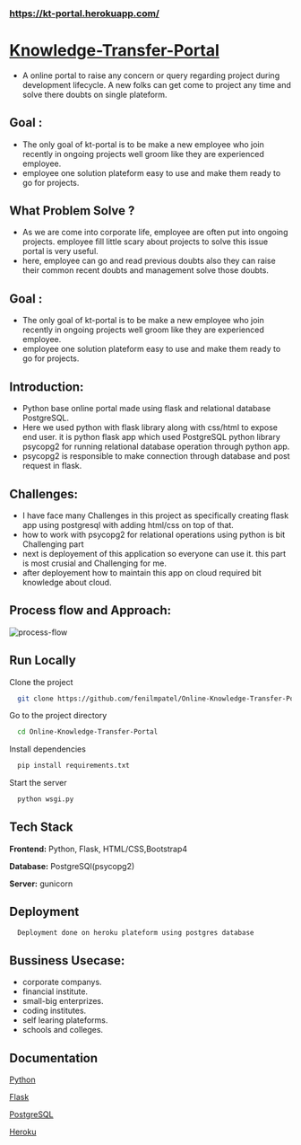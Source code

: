 
 ### https://kt-portal.herokuapp.com/
# [Knowledge-Transfer-Portal](https://kt-portal.herokuapp.com/) 

* A online portal to raise any concern or query regarding project during development lifecycle. A new folks can get come to project any time and solve there doubts on single plateform.


## Goal :

- The only goal of kt-portal is to be make a new employee who join recently in ongoing projects well groom like they are experienced employee.
- employee one solution plateform easy to use and make them ready to go for projects.

## What Problem Solve ?

- As we are come into corporate life, employee are often put into ongoing projects. employee fill little scary about projects to solve this issue portal is very useful.
- here, employee can go and read previous doubts also they can raise their common recent doubts and management solve those doubts.
 
## Goal :

- The only goal of kt-portal is to be make a new employee who join recently in ongoing projects well groom like they are experienced employee.
- employee one solution plateform easy to use and make them ready to go for projects.

## Introduction:
-  Python base online portal made using flask and relational database PostgreSQL.
- Here we used  python with flask library along with css/html to expose end user. it is python flask app which used PostgreSQL python library psycopg2 for running relational database operation through python app.
- psycopg2 is responsible to make connection through database and post request in flask.

## Challenges:

- I have face many Challenges in this project as specifically creating flask app using postgresql with adding html/css on top of that.
- how to work with psycopg2 for relational operations using python is bit Challenging part
- next is deployement of this application so everyone can use it. this part is most crusial and Challenging for me.
- after deployement how to maintain this app on cloud required bit knowledge about cloud.
## Process flow and Approach:

![process-flow](https://github.com/fenilmpatel/Online-Knowledge-Transfer-Portal/blob/master/static/assets/img/process-flow.png)
## Run Locally

Clone the project

```bash
  git clone https://github.com/fenilmpatel/Online-Knowledge-Transfer-Portal.git
```

Go to the project directory

```bash
  cd Online-Knowledge-Transfer-Portal
```

Install dependencies

```bash
  pip install requirements.txt
```

Start the server

```bash
  python wsgi.py
```


## Tech Stack

**Frontend:** Python, Flask, HTML/CSS,Bootstrap4

**Database:** PostgreSQl(psycopg2)

**Server:** gunicorn


## Deployment



```bash
  Deployment done on heroku plateform using postgres database
```


## Bussiness Usecase:

- corporate companys.
- financial institute.
- small-big enterprizes.
- coding institutes.
- self learing plateforms.
- schools and colleges.
## Documentation

 [Python](https://www.python.org/)

 [Flask](https://flask.palletsprojects.com/)

 [PostgreSQL](https://www.psycopg.org/docs/)

 [Heroku](https://devcenter.heroku.com/articles/git)

